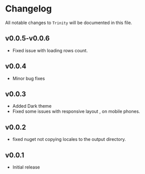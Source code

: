 # Changelog

All notable changes to `Trinity` will be documented in this file.

## v0.0.5-v0.0.6

- Fixed issue with loading rows count.

## v0.0.4

- Minor bug fixes

## v0.0.3

- Added Dark theme
- Fixed some issues with responsive layout , on mobile phones.

## v0.0.2

- fixed nuget not copying locales to the output directory.

## v0.0.1

- Initial release
